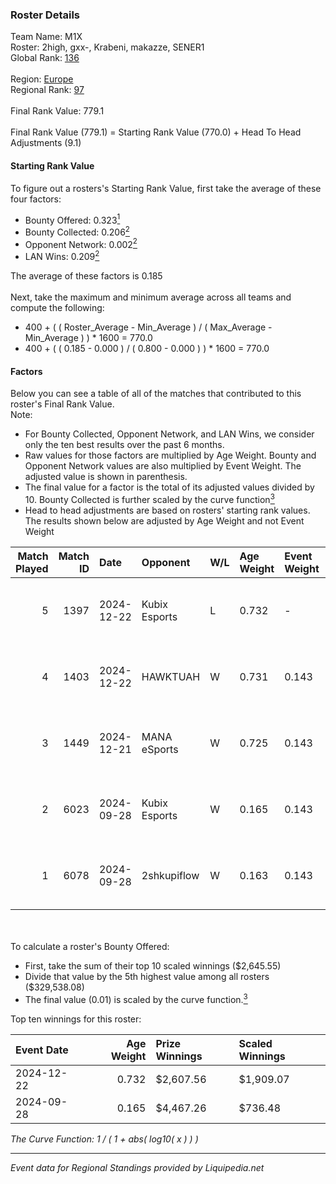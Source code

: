 ### Roster Details<br />
Team Name: M1X<br />
Roster: 2high, gxx-, Krabeni, makazze, SENER1<br />
Global Rank: [136](../standings_global.md)<br />
<br />
Region: [Europe]( ../standings_europe.md)<br />
Regional Rank: [97]( ../standings_europe.md)<br />
<br />
Final Rank Value:  779.1<br />
<br />
Final Rank Value (779.1) = Starting Rank Value (770.0) + Head To Head Adjustments (9.1)<br />

#### Starting Rank Value<br />
To figure out a rosters's Starting Rank Value, first take the average of these four factors:<br />
- Bounty Offered: 0.323[<sup>1</sup>](#table2)
- Bounty Collected: 0.206[<sup>2</sup>](#table1)
- Opponent Network: 0.002[<sup>2</sup>](#table1)
- LAN Wins: 0.209[<sup>2</sup>](#table1)

The average of these factors is 0.185<br />
<br />
Next, take the maximum and minimum average across all teams and compute the following:<br />
- 400 + ( ( Roster_Average - Min_Average ) / ( Max_Average - Min_Average ) ) * 1600 = 770.0
- 400 + ( ( 0.185 - 0.000 ) / ( 0.800 - 0.000 ) ) * 1600 = 770.0


#### Factors<br />
Below you can see a table of all of the matches that contributed to this roster's Final Rank Value.<br />
Note:<br />

- For Bounty Collected, Opponent Network, and LAN Wins, we consider only the ten best results over the past 6 months.
- Raw values for those factors are multiplied by Age Weight. Bounty and Opponent Network values are also multiplied by Event Weight. The adjusted value is shown in parenthesis.
- The final value for a factor is the total of its adjusted values divided by 10. Bounty Collected is further scaled by the curve function[<sup>3</sup>](#curveFunction)
- Head to head adjustments are based on rosters' starting rank values. The results shown below are adjusted by Age Weight and not Event Weight
<span id="table1"></span><br />


| Match Played | Match ID | Date       | Opponent      | W/L | Age Weight | Event Weight | Bounty Collected | Opponent Network | LAN Wins  | H2H Adj. | Roster                                 |
| -: | -: | :- | :- | :- | :- | :- | :- | :- | :- | -: | :- |
|            5 |     1397 | 2024-12-22 | Kubix Esports | L   | 0.732      | -            | -                | -                | -         |    -8.05 | 2high, gxx-, Krabeni, makazze, SENER1  |
|            4 |     1403 | 2024-12-22 | HAWKTUAH      | W   | 0.731      | 0.143        | 0.002 (0.000)    | 0.034 (0.004)    | 1 (0.731) |     7.97 | 2high, gxx-, Krabeni, makazze, SENER1  |
|            3 |     1449 | 2024-12-21 | MANA eSports  | W   | 0.725      | 0.143        | 0.001 (0.000)    | 0.000 (0.000)    | 1 (0.725) |     4.47 | 2high, gxx-, Krabeni, makazze, SENER1  |
|            2 |     6023 | 2024-09-28 | Kubix Esports | W   | 0.165      | 0.143        | 0.045 (0.001)    | 0.487 (0.011)    | 1 (0.165) |     3.71 | Caleyy, gxx-, Krabeni, makazze, SENER1 |
|            1 |     6078 | 2024-09-28 | 2shkupiflow   | W   | 0.163      | 0.143        | 0.000 (0.000)    | 0.000 (0.000)    | 1 (0.163) |     0.97 | Caleyy, gxx-, Krabeni, makazze, SENER1 |

<br />
<span id="table2"></span><br />
To calculate a roster's Bounty Offered:<br />

- First, take the sum of their top 10 scaled winnings ($2,645.55)
- Divide that value by the 5th highest value among all rosters ($329,538.08)
- The final value (0.01) is scaled by the curve function.[<sup>3</sup>](#curveFunction)

Top ten winnings for this roster:<br />

| Event Date | Age Weight | Prize Winnings | Scaled Winnings |
| :- | -: | :- | :- |
| 2024-12-22 |      0.732 | $2,607.56      | $1,909.07       |
| 2024-09-28 |      0.165 | $4,467.26      | $736.48         |


<span id="curveFunction"></span>_The Curve Function: 1 / ( 1 + abs( log10( x ) ) )_<br />

---
_Event data for Regional Standings provided by Liquipedia.net_<br />
